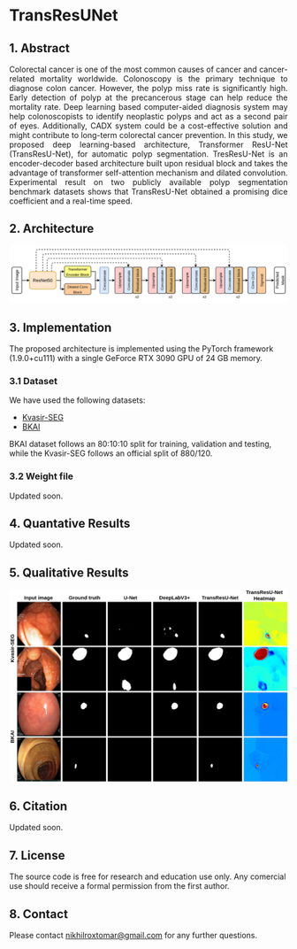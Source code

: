 # TransResUNet

## 1. Abstract
<div align="justify">
Colorectal cancer is one of the most common causes of cancer and cancer-related mortality worldwide. Colonoscopy is the primary technique to diagnose colon cancer. However, the polyp miss rate is significantly high. Early detection of polyp at the precancerous stage can help reduce the mortality rate. Deep learning based computer-aided diagnosis system may help colonoscopists to identify neoplastic polyps and act as a second pair of eyes. Additionally, CADX system could be a cost-effective solution and might contribute to long-term colorectal cancer prevention. In this study, we proposed deep learning-based architecture, Transformer ResU-Net (TransResU-Net), for automatic polyp segmentation. TresResU-Net is an encoder-decoder based architecture built upon residual block and takes the advantage of transformer self-attention mechanism and dilated convolution. Experimental result on two publicly available polyp segmentation benchmark datasets shows that TransResU-Net obtained a promising dice coefficient and a real-time speed.
</div>

## 2. Architecture
<img src="images/block-diagram.jpg">

## 3. Implementation
The proposed architecture is implemented using the PyTorch framework (1.9.0+cu111) with a single GeForce RTX 3090 GPU of 24 GB memory. 

### 3.1 Dataset
We have used the following datasets:
- [Kvasir-SEG](https://datasets.simula.no/downloads/kvasir-seg.zip)
- [BKAI](https://www.kaggle.com/competitions/bkai-igh-neopolyp/data)

BKAI dataset follows an 80:10:10 split for training, validation and testing, while the Kvasir-SEG follows an official split of 880/120.

### 3.2 Weight file
Updated soon.

## 4. Quantative Results
Updated soon.

## 5. Qualitative Results
<img src="images/qualitative.jpg">

## 6. Citation
Updated soon.

## 7. License
The source code is free for research and education use only. Any comercial use should receive a formal permission from the first author.

## 8. Contact
Please contact nikhilroxtomar@gmail.com for any further questions. 
